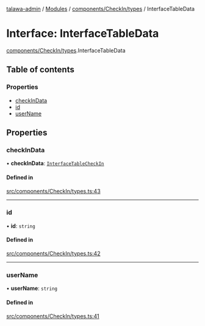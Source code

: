[talawa-admin](../README.md) / [Modules](../modules.md) / [components/CheckIn/types](../modules/components_CheckIn_types.md) / InterfaceTableData

# Interface: InterfaceTableData

[components/CheckIn/types](../modules/components_CheckIn_types.md).InterfaceTableData

## Table of contents

### Properties

- [checkInData](components_CheckIn_types.InterfaceTableData.md#checkindata)
- [id](components_CheckIn_types.InterfaceTableData.md#id)
- [userName](components_CheckIn_types.InterfaceTableData.md#username)

## Properties

### checkInData

• **checkInData**: [`InterfaceTableCheckIn`](components_CheckIn_types.InterfaceTableCheckIn.md)

#### Defined in

[src/components/CheckIn/types.ts:43](https://github.com/palisadoes/talawa-admin/blob/bf9852d/src/components/CheckIn/types.ts#L43)

___

### id

• **id**: `string`

#### Defined in

[src/components/CheckIn/types.ts:42](https://github.com/palisadoes/talawa-admin/blob/bf9852d/src/components/CheckIn/types.ts#L42)

___

### userName

• **userName**: `string`

#### Defined in

[src/components/CheckIn/types.ts:41](https://github.com/palisadoes/talawa-admin/blob/bf9852d/src/components/CheckIn/types.ts#L41)
